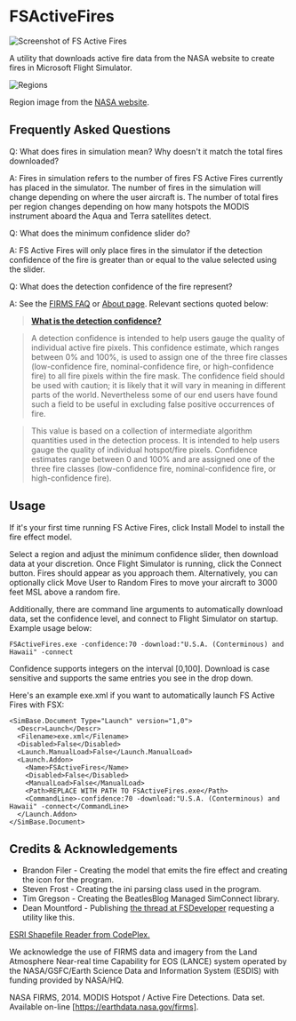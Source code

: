 FSActiveFires
=============

![Screenshot of FS Active Fires](http://i.imgur.com/AQDqF2L.png)

A utility that downloads active fire data from the NASA website to create fires in Microsoft Flight Simulator.

![Regions](https://earthdata.nasa.gov/sites/default/files/styles/large/public/null/Regions_500px.jpg)

Region image from the [NASA website](https://earthdata.nasa.gov/data/near-real-time-data/firms/active-fire-data).

Frequently Asked Questions
---

Q: What does fires in simulation mean?  Why doesn't it match the total fires downloaded?

A: Fires in simulation refers to the number of fires FS Active Fires currently has placed in the simulator.  The number of fires in the simulation will change depending on where the user aircraft is.  The number of total fires per region changes depending on how many hotspots the MODIS instrument aboard the Aqua and Terra satellites detect.

Q: What does the minimum confidence slider do?

A: FS Active Fires will only place fires in the simulator if the detection confidence of the fire is greater than or equal to the value selected using the slider.

Q: What does the detection confidence of the fire represent?

A: See the [FIRMS FAQ](https://earthdata.nasa.gov/data/near-real-time-data/faq/firms) or [About page](https://earthdata.nasa.gov/data/near-real-time-data/firms/about).  Relevant sections quoted below:

> [**What is the detection confidence?**](https://earthdata.nasa.gov/data/near-real-time-data/faq/firms#firms23)

> A detection confidence is intended to help users gauge the quality of individual active fire pixels. This confidence estimate, which ranges between 0% and 100%, is used to assign one of the three fire classes (low-confidence fire, nominal-confidence fire, or high-confidence fire) to all fire pixels within the fire mask. The confidence field should be used with caution; it is likely that it will vary in meaning in different parts of the world. Nevertheless some of our end users have found such a field to be useful in excluding false positive occurrences of fire.

> This value is based on a collection of intermediate algorithm quantities used in the detection process. It is intended to help users gauge the quality of individual hotspot/fire pixels. Confidence estimates range between 0 and 100% and are assigned one of the three fire classes (low-confidence fire, nominal-confidence fire, or high-confidence fire).

Usage
---

If it's your first time running FS Active Fires, click Install Model to install the fire effect model.

Select a region and adjust the minimum confidence slider, then download data at your discretion.  Once Flight Simulator is running, click the Connect button.  Fires should appear as you approach them.  Alternatively, you can optionally click Move User to Random Fires to move your aircraft to 3000 feet MSL above a random fire.

Additionally, there are command line arguments to automatically download data, set the confidence level, and connect to Flight Simulator on startup.  Example usage below:

    FSActiveFires.exe -confidence:70 -download:"U.S.A. (Conterminous) and Hawaii" -connect

Confidence supports integers on the interval [0,100].  Download is case sensitive and supports the same entries you see in the drop down.

Here's an example exe.xml if you want to automatically launch FS Active Fires with FSX:

    <SimBase.Document Type="Launch" version="1,0">
      <Descr>Launch</Descr>
      <Filename>exe.xml</Filename>
      <Disabled>False</Disabled>
      <Launch.ManualLoad>False</Launch.ManualLoad>
      <Launch.Addon>
        <Name>FSActiveFires</Name>
        <Disabled>False</Disabled>
        <ManualLoad>False</ManualLoad>
        <Path>REPLACE WITH PATH TO FSActiveFires.exe</Path>
        <CommandLine>-confidence:70 -download:"U.S.A. (Conterminous) and Hawaii" -connect</CommandLine>
      </Launch.Addon>
    </SimBase.Document>

Credits & Acknowledgements
---
- Brandon Filer   - Creating the model that emits the fire effect and creating the icon for the program.
- Steven Frost    - Creating the ini parsing class used in the program.
- Tim Gregson     - Creating the BeatlesBlog Managed SimConnect library.
- Dean Mountford  - Publishing [the thread at FSDeveloper](http://www.fsdeveloper.com/forum/threads/global-wildfires-open-source-project-need-programming.428525/) requesting a utility like this.

[ESRI Shapefile Reader from CodePlex.](https://shapefile.codeplex.com/)

We acknowledge the use of FIRMS data and imagery from the Land Atmosphere Near-real time Capability for EOS (LANCE) system operated by the NASA/GSFC/Earth Science Data and Information System (ESDIS) with funding provided by NASA/HQ.

NASA FIRMS, 2014. MODIS Hotspot / Active Fire Detections. Data set. Available on-line [https://earthdata.nasa.gov/firms].
